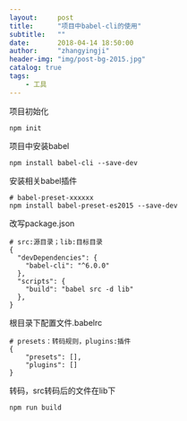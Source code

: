 ```yaml
---
layout:     post
title:      "项目中babel-cli的使用"
subtitle:   ""
date:       2018-04-14 18:50:00
author:     "zhangyingji"
header-img: "img/post-bg-2015.jpg"
catalog: true
tags:
    - 工具
---
```



项目初始化

```
npm init
```

项目中安装babel

```
npm install babel-cli --save-dev
```

安装相关babel插件

```
# babel-preset-xxxxxx
npm install babel-preset-es2015 --save-dev
```

改写package.json

```
# src:源目录；lib:目标目录
{
  "devDependencies": {
    "babel-cli": "^6.0.0"
  },
  "scripts": {
    "build": "babel src -d lib"
  },
}
```

根目录下配置文件.babelrc

```
# presets：转码规则，plugins:插件
{
    "presets": [],
    "plugins": []
}
```

转码，src转码后的文件在lib下

```
npm run build
```
